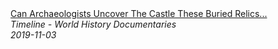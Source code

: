 <!--2024-07-21 00:18:13-->
<div class="yb">
  <a class="nodecor" href="/index.html?istoriya/can_archaeologists_uncover_the_castle_these_buried_relics_belong_to_time_team">
    <img class="preview" data-videoid="RRhHC4YajIk" src="https://i.ytimg.com/vi/RRhHC4YajIk/hqdefault.jpg" align="middle" alt="">
  </a>
  <div class="inlbl text">
    <a class="nodecor" href="/index.html?istoriya/can_archaeologists_uncover_the_castle_these_buried_relics_belong_to_time_team">Can Archaeologists Uncover The Castle These Buried Relics...</a><br>
    <i class="smaller2">Timeline - World History Documentaries</i><br>
    <i class="smaller3">2019-11-03</i>
  </div>
</div>
